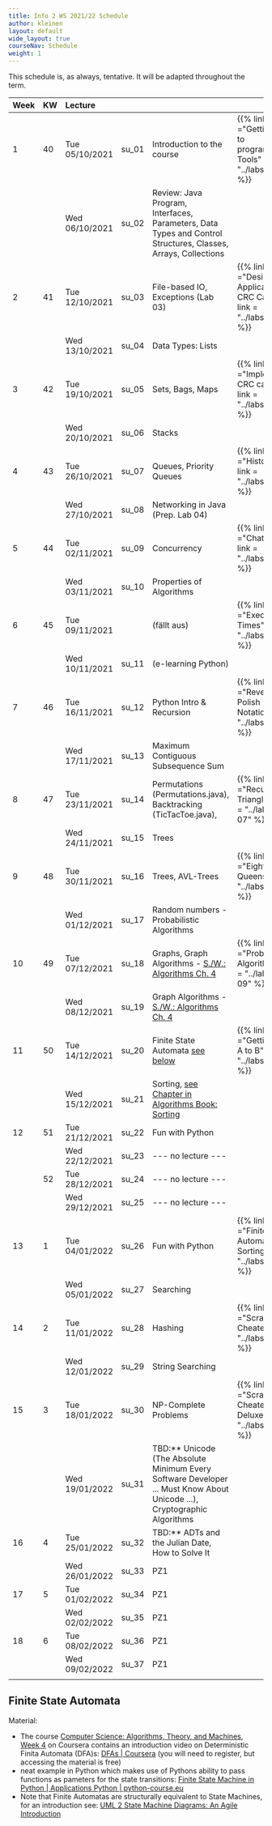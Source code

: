 ```yaml
---
title: Info 2 WS 2021/22 Schedule
author: kleinen
layout: default
wide_layout: true
courseNav: Schedule
weight: 1
---
```


This schedule is, as always, tentative. It will be adapted throughout the term.


| Week | KW  | Lecture        |       |                                                                                                                           |                                                                                    | Lab |     |
|:---- |:--- |:-------------- |:----- |:------------------------------------------------------------------------------------------------------------------------- |:---------------------------------------------------------------------------------- |:--- |:--- |
| 1    | 40  | Tue 05/10/2021 | su_01 | Introduction to the course                                                                                                | {{% link title ="Getting back to programming, Tools" link = "../labs/lab-00" %}}   |     |     |
|      |     | Wed 06/10/2021 | su_02 | Review: Java Program, Interfaces, Parameters, Data Types and Control Structures, Classes, Arrays, Collections             |                                                                                    |     |     |
| 2    | 41  | Tue 12/10/2021 | su_03 | File-based IO, Exceptions (Lab 03)                                                                                        | {{% link title ="Designing an Application, CRC Cards " link = "../labs/lab-01" %}} |     |     |
|      |     | Wed 13/10/2021 | su_04 | Data Types: Lists                                                                                                         |                                                                                    |     |     |
| 3    | 42  | Tue 19/10/2021 | su_05 | Sets, Bags, Maps                                                                                                          | {{% link title ="Implementing CRC cards " link = "../labs/lab-02" %}}              |     |     |
|      |     | Wed 20/10/2021 | su_06 | Stacks                                                                                                                    |                                                                                    |     |     |
| 4    | 43  | Tue 26/10/2021 | su_07 | Queues, Priority Queues                                                                                                   | {{% link title ="Histogram" link = "../labs/lab-03" %}}                            |     |     |
|      |     | Wed 27/10/2021 | su_08 | Networking in Java (Prep. Lab 04)                                                                                         |                                                                                    |     |     |
| 5    | 44  | Tue 02/11/2021 | su_09 | Concurrency                                                                                                               | {{% link title ="Chatterbox" link = "../labs/lab-04" %}}                           |     |     |
|      |     | Wed 03/11/2021 | su_10 | Properties of Algorithms                                                                                                  |                                                                                    |     |     |
| 6    | 45  | Tue 09/11/2021 |       | (fällt aus)                                                                                                               | {{% link title ="Execution Times" link = "../labs/lab-05" %}}                      |     |     |
|      |     | Wed 10/11/2021 | su_11 | (e-learning Python)                                                                                                       |                                                                                    |     |     |
| 7    | 46  | Tue 16/11/2021 | su_12 | Python Intro & Recursion                                                                                                  | {{% link title ="Reverse Polish Notation" link = "../labs/lab-06" %}}              |     |     |
|      |     | Wed 17/11/2021 | su_13 | Maximum Contiguous Subsequence Sum                                                                                        |                                                                                    |     |     |
| 8    | 47  | Tue 23/11/2021 | su_14 | Permutations (Permutations.java), Backtracking (TicTacToe.java),                                                          | {{% link title ="Recursive Triangles" link = "../labs/lab-07" %}}                  |     |     |
|      |     | Wed 24/11/2021 | su_15 | Trees                                                                                                                     |                                                                                    |     |     |
| 9    | 48  | Tue 30/11/2021 | su_16 | Trees, AVL-Trees                                                                                                          | {{% link title ="Eight Queens" link = "../labs/lab-08" %}}                         |     |     |
|      |     | Wed 01/12/2021 | su_17 | Random numbers - Probabilistic Algorithms                                                                                 |                                                                                    |     |     |
| 10   | 49  | Tue 07/12/2021 | su_18 | Graphs, Graph Algorithms - [S./W.: Algorithms Ch. 4](https://algs4.cs.princeton.edu/40graphs/)                            | {{% link title ="Probabilistic Algorithms" link = "../labs/lab-09" %}}             |     |     |
|      |     | Wed 08/12/2021 | su_19 | Graph Algorithms -  [S./W.: Algorithms Ch. 4](https://algs4.cs.princeton.edu/40graphs/)                                   |                                                                                    |     |     |
| 11   | 50  | Tue 14/12/2021 | su_20 | Finite State Automata [see below](#finite-state-automata) | {{% link title ="Getting from A to B" link = "../labs/lab-10" %}}                  |     |     |
|      |     | Wed 15/12/2021 | su_21 | Sorting, [see Chapter in Algorithms Book: Sorting](https://algs4.cs.princeton.edu/20sorting/)                                                             |                                                                                    |     |     |
| 12   | 51  | Tue 21/12/2021 | su_22 | Fun with Python                                                                                                           |                                                                                    |     |     |
|      |     | Wed 22/12/2021 | su_23 | --- no lecture ---                                                                                                        |                                                                                    |     |     |
|      | 52  | Tue 28/12/2021 | su_24 | --- no lecture ---                                                                                                        |                                                                                    |     |     |
|      |     | Wed 29/12/2021 | su_25 | --- no lecture ---                                                                                                        |                                                                                    |     |     |
| 13   | 1   | Tue 04/01/2022 | su_26 | Fun with Python                                                                                                           | {{% link title ="Finite State Automata and Sorting" link = "../labs/lab-11" %}}    |     |     |
|      |     | Wed 05/01/2022 | su_27 | Searching                                                                                                                 |                                                                                    |     |     |
| 14   | 2   | Tue 11/01/2022 | su_28 | Hashing                                                                                                                   | {{% link title ="Scrabble Cheater" link = "../labs/lab-12" %}}                     |     |     |
|      |     | Wed 12/01/2022 | su_29 | String Searching                                                                                                          |                                                                                    |     |     |
| 15   | 3   | Tue 18/01/2022 | su_30 | NP-Complete Problems                                                                                                      | {{% link title ="Scrabble Cheater Deluxe" link = "../labs/lab-13" %}}              |     |     |
|      |     | Wed 19/01/2022 | su_31 | TBD:** Unicode (The Absolute Minimum Every Software Developer ... Must Know About Unicode ...), Cryptographic Algorithms  |                                                                                    |     |     |
| 16   | 4   | Tue 25/01/2022 | su_32 | TBD:** ADTs and the Julian Date, How to Solve It                                                                          |                                                                                    |     |     |
|      |     | Wed 26/01/2022 | su_33 | PZ1                                                                                                                       |                                                                                    |     |     |
| 17   | 5   | Tue 01/02/2022 | su_34 | PZ1                                                                                                                       |                                                                                    |     |     |
|      |     | Wed 02/02/2022 | su_35 | PZ1                                                                                                                       |                                                                                    |     |     |
| 18   | 6   | Tue 08/02/2022 | su_36 | PZ1                                                                                                                       |                                                                                    |     |     |
|      |     | Wed 09/02/2022 | su_37 | PZ1                                                                                                                       |                                                                                    |     |     |
|      |     |                |       |                                                                                                                           |                                                                                    |     |     |


## Finite State Automata
Material:

- The course [Computer Science: Algorithms, Theory, and Machines](https://www.coursera.org/learn/cs-algorithms-theory-machines),
[Week 4](https://www.coursera.org/learn/cs-algorithms-theory-machines/home/week/4) on Coursera contains an introduction video on Deterministic Finita Automata (DFA)s:
[DFAs | Coursera](https://www.coursera.org/learn/cs-algorithms-theory-machines/lecture/Jydy3/dfas) (you will need to register, but accessing the material is free)
- neat example in Python which makes use of Pythons ability to pass functions as pameters for the state transitions: [Finite State Machine in Python | Applications Python | python-course.eu](https://python-course.eu/applications-python/finite-state-machine.php)
- Note that Finite Automatas are structurally equivalent to State Machines, for an introduction see: [UML 2 State Machine Diagrams: An Agile Introduction](http://agilemodeling.com/artifacts/stateMachineDiagram.htm)




<!--
DWW
Introduction to the course
Review: Java Program, Interfaces, Parameters, Data Types and Control Structures, Classes, Arrays, Collections
Client/Server concept
Networking in Java (URLReader)
File-based IO (MakeDirectories - AlphabeticComparator - DirList - InFile - JustReadIt - Jabberwocky)
GUIs, AWT and Swing, Event handler
Properties of Algorithms (Euclid - Complexity - Birthday example)
Maximum Contiguous Subsequence Sum (Code Examples- Triple - MCSS_Main - MCSS_Algorithms - DowJones - DowJones.txt)
Abstraction: Abstract Data Types
Design Patterns, Lists (ListStuff.shtml - List.java - DLList.java - Photo.java)
More lists
Sets ,Bags, Maps| (Set - SetAsList - SetTest)
Stacks (Stack.java - StackAsArray.java - StackAsList.java - Palindrome.java - StackUnderflow.java)
Queues, Priority Queues| (Underflow.java - TestQueue.java - ArrayQueue.java - LinkedQueue.java - Queue.java )
ADTs and the Julian Date, How to Solve It (Polya)
Random numbers -
Probabilistic Algorithms
Recursion
Permutations (Handout on Permutations), Backtracking (TicTacToe.java), Trees (Tree.java - Node.java - TestTree.java - ListTree.java)
AVL-Trees (AVL Tutorial), Tries
Graphs
Graph Algorithms, Quadtrees
Sorting
Finite State Automata
Heapsort (Handout-heap - Heapsort.java), Searching. Nearest Neighbor, Branch and Bound
String Searching
Hashing
NP-Complete Problems
Coding Algorithms
Unicode (The Absolute Minimum Every Software Developer ... Must Know About Unicode ...), Cryptographic Algorithms



Scanning and Parsing Algorithms 1
Scanning and Parsing Algorithms 2

Enumerations (Main - Card - ShuffleAndDeal)
Collections - - Iterators


Readings:

What every computer scientist needs to know about floating point numbers

Why computers suck at maths



If time: more Java AWT
(AllComponents.java- Scribble2.java - FrameHandler.java)

-->
